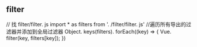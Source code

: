 ## filter
// 找 filter/filter. js
import * as filters from '. /filter/filter. js'
//遍历所有导出的过滤器并添加到全局过滤器
Object. keys(filters). forEach((key) => {
  Vue. filter(key, filters[key]); 
})
